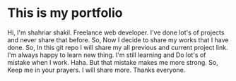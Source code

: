 # This is my portfolio
Hi,
I'm shahriar shakil. Freelance web developer. I've done lot's of projects and never share that before. So, Now I decide to share my works that I have done. So, In this git repo I will share my all previous and current project link. I'm always happy to learn new thing. I'm still learning and Do lot's of mistake when I work. Haha. But that mistake makes me more strong. So, Keep me in your prayers. I will share more. Thanks everyone.
